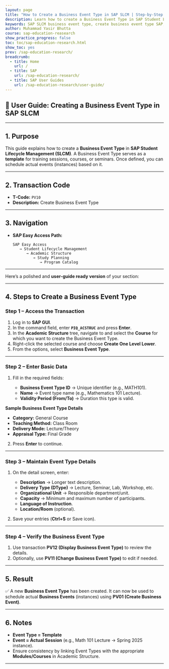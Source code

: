 ```yaml
---
layout: page
title: "How to Create a Business Event Type in SAP SLCM | Step-by-Step User Guide"
description: Learn how to create a Business Event Type in SAP Student Lifecycle Management (SLCM) using transaction code PV10. Step-by-step user guide with navigation, fields explanation, and tips for scheduling academic and training events.
keywords: SAP SLCM business event type, create business event type SAP, SAP PV10 guide, SAP training and event management, SAP course scheduling, SAP TEM event type, SAP academic structure, SAP student lifecycle management
author: Muhammad Yasir Bhutta
course: sap-education-reasearch
show_practice_progress: false
toc: toc/sap-education-research.html
show_toc: yes
prev: /sap-education-research/
breadcrumb:
  - title: Home
    url: /
  - title: SAP
    url: /sap-education-research/
  - title: SAP User Guides
    url: /sap-education-research/user-guide/
---
```




## 📖 User Guide: Creating a Business Event Type in SAP SLCM

---

## 1. Purpose

This guide explains how to create a **Business Event Type** in **SAP Student Lifecycle Management (SLCM)**. A Business Event Type serves as a **template** for training sessions, courses, or seminars. Once defined, you can schedule actual events (instances) based on it.

---

## 2. Transaction Code

* **T-Code:** `PV10`
* **Description:** Create Business Event Type

---

## 3. Navigation

* **SAP Easy Access Path:**

  ```
  SAP Easy Access
     → Student Lifecycle Management
        → Academic Structure
           → Study Planning
              → Program Catalog
  ```

---


Here’s a polished and **user-guide ready version** of your section:

---

## 4. Steps to Create a Business Event Type

### Step 1 – Access the Transaction

1. Log in to **SAP GUI**.
2. In the command field, enter **`PIQ_ACSTRUC`** and press **Enter**.
3. In the **Academic Structure** tree, navigate to and select the **Course** for which you want to create the Business Event Type.
4. Right-click the selected course and choose **Create One Level Lower**.
5. From the options, select **Business Event Type**.

---

### Step 2 – Enter Basic Data

1. Fill in the required fields:

   * **Business Event Type ID** → Unique identifier (e.g., MATH101).
   * **Name** → Event type name (e.g., Mathematics 101 Lecture).
   * **Validity Period (From/To)** → Duration this type is valid.

**Sample Business Event Type Details**

- **Category:** General Course
- **Teaching Method:** Class Room
- **Delivery Mode:** Lecture/Theory
- **Appraisal Type:** Final Grade

2. Press **Enter** to continue.

---

### Step 3 – Maintain Event Type Details

1. On the detail screen, enter:

   * **Description** → Longer text description.
   * **Delivery Type (DType)** → Lecture, Seminar, Lab, Workshop, etc.
   * **Organizational Unit** → Responsible department/unit.
   * **Capacity** → Minimum and maximum number of participants.
   * **Language of Instruction**.
   * **Location/Room** (optional).

2. Save your entries (**Ctrl+S** or Save icon).

---

### Step 4 – Verify the Business Event Type

1. Use transaction **PV12 (Display Business Event Type)** to review the details.
2. Optionally, use **PV11 (Change Business Event Type)** to edit if needed.

---

## 5. Result

✅ A new **Business Event Type** has been created.
It can now be used to schedule actual **Business Events** (instances) using **PV01 (Create Business Event)**.

---

## 6. Notes

* **Event Type = Template**
* **Event = Actual Session** (e.g., Math 101 Lecture → Spring 2025 instance).
* Ensure consistency by linking Event Types with the appropriate **Modules/Courses** in Academic Structure.

---
